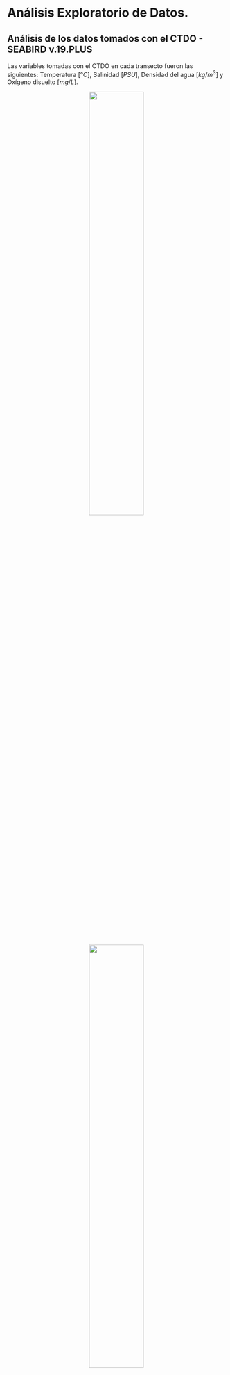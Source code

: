 # Análisis Exploratorio de Datos.

## Análisis de los datos tomados con el CTDO - SEABIRD v.19.PLUS

Las variables tomadas con el CTDO en cada transecto fueron las siguientes: Temperatura [$°C$], Salinidad [$PSU$], Densidad del agua [$kg/m^3$] y Oxígeno disuelto [$mg/L$].

<p align="center" width="100%">
    <img width="50%" src="/03_Imagenes/01_Datos_Totales_CCCP.png">
</p>

<p align="center" width="100%">
    <img width="50%" src="/03_Imagenes/Logos.png">
</p>
